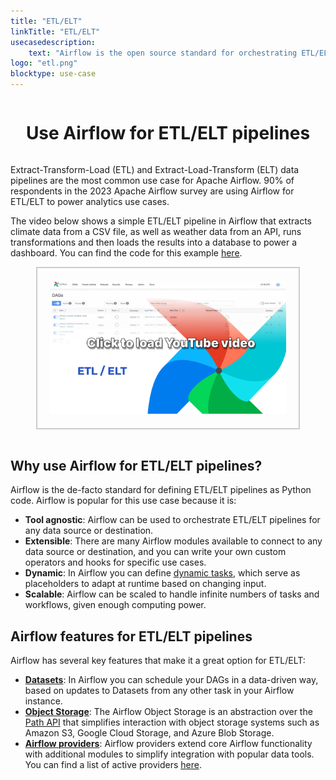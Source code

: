 ```yaml
---
title: "ETL/ELT"
linkTitle: "ETL/ELT"
usecasedescription:
    text: "Airflow is the open source standard for orchestrating ETL/ELT data pipelines."
logo: "etl.png"
blocktype: use-case
---
```


<div style="display: flex; justify-content: center; align-items: center;">

# Use Airflow for ETL/ELT pipelines

</div>

Extract-Transform-Load (ETL) and Extract-Load-Transform (ELT) data pipelines are the most common use case for Apache Airflow. 90% of respondents in the 2023 Apache Airflow survey are using Airflow for ETL/ELT to power analytics use cases.  

The video below shows a simple ETL/ELT pipeline in Airflow that extracts climate data from a CSV file, as well as weather data from an API, runs transformations and then loads the results into a database to power a dashboard. You can find the code for this example [here](https://github.com/astronomer/airflow-quickstart).


<div id="videoContainer" style="display: flex; justify-content: center; align-items: center; border: 2px solid #ccc; width: 75%; margin: auto; padding: 20px;">
    <a href="https://www.youtube.com/embed/ljBU_VyihVQ?autoplay=1">
        <img id="videoPlaceholder" src="/usecase-video-placeholders/placeholder_etl_video.png" style="cursor: pointer; width: 100%; max-width: 560px;" alt="Click to play a one minute video showing the use case" title="Click to play video"/>
    </a>
</div>

</br>

## Why use Airflow for ETL/ELT pipelines?

Airflow is the de-facto standard for defining ETL/ELT pipelines as Python code. Airflow is popular for this use case because it is:

- **Tool agnostic**: Airflow can be used to orchestrate ETL/ELT pipelines for any data source or destination.
- **Extensible**: There are many Airflow modules available to connect to any data source or destination, and you can write your own custom operators and hooks for specific use cases.
- **Dynamic**: In Airflow you can define [dynamic tasks](https://airflow.apache.org/docs/apache-airflow/stable/authoring-and-scheduling/dynamic-task-mapping.html), which serve as placeholders to adapt at runtime based on changing input.
- **Scalable**: Airflow can be scaled to handle infinite numbers of tasks and workflows, given enough computing power.  


## Airflow features for ETL/ELT pipelines

Airflow has several key features that make it a great option for ETL/ELT:

- **[Datasets](https://airflow.apache.org/docs/apache-airflow/stable/authoring-and-scheduling/datasets.html)**: In Airflow you can schedule your DAGs in a data-driven way, based on updates to Datasets from any other task in your Airflow instance.
- **[Object Storage](https://airflow.apache.org/docs/apache-airflow/stable/core-concepts/objectstorage.html)**: The Airflow Object Storage is an abstraction over the [Path API](https://docs.python.org/3/library/pathlib.html) that simplifies interaction with object storage systems such as Amazon S3, Google Cloud Storage, and Azure Blob Storage.
- **[Airflow providers](https://airflow.apache.org/docs/apache-airflow-providers/index.html)**: Airflow providers extend core Airflow functionality with additional modules to simplify integration with popular data tools. You can find a list of active providers [here](https://airflow.apache.org/docs/#active-providers).

